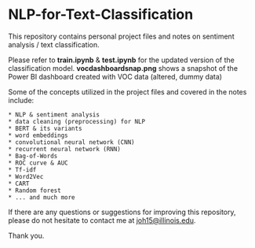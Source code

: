 # NLP-for-Text-Classification

This repository contains personal project files and notes on sentiment analysis / text classification.

Please refer to **train.ipynb** & **test.ipynb** for the updated version of the classification model.
**vocdashboardsnap.png** shows a snapshot of the Power BI dashboard created with VOC data (altered, dummy data)


Some of the concepts utilized in the project files and covered in the notes include:

    * NLP & sentiment analysis
    * data cleaning (preprocessing) for NLP
    * BERT & its variants
    * word embeddings
    * convolutional neural network (CNN)
    * recurrent neural network (RNN)
    * Bag-of-Words
    * ROC curve & AUC
    * Tf-idf
    * Word2Vec
    * CART
    * Random forest
    * ... and much more


If there are any questions or suggestions for improving this repository, please do not hesitate to contact me at joh15@illinois.edu.


Thank you.

